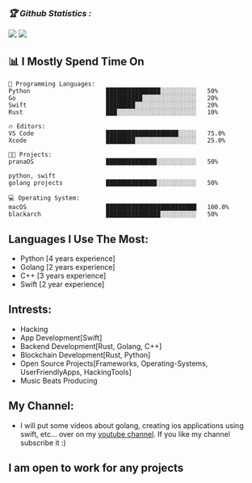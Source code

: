 
<h3><b><i>🏆 Github Statistics :</i></b></h3>
<!-- <a href="https://github.com/krishpranav"><img width=550 src="https://github-profile-trophy.vercel.app/?username=krishpranav&theme=dracula&no-frame=true&title=Followers,Stars,Commit,Repository,Issues"/></a> -->
<a href="https://github.com/krishpranav"><img src="https://github-profile-trophy.vercel.app/?username=krishpranav&theme=darkhub&margin-w=13&margin-h=15&column=7"/></a>

<a href="https://github.com/anuraghazra/github-readme-stats">
  <img src="https://github-readme-stats.vercel.app/api?username=krishpranav&show_icons=true&theme=midnight-purple&line_height=24&hide=stars&bg_color=0d1117" />
</a>



## 📊 **I Mostly Spend Time On** 

```text
💬 Programming Languages: 
Python                     ███████████████░░░░░░░░░░   50%
Go                         ██████████░░░░░░░░░░░░░░░   20%  
Swift                      ████████░░░░░░░░░░░░░░░░░   20%  
Rust                       ███░░░░░░░░░░░░░░░░░░░░░░   10%

🔥 Editors: 
VS Code                    ████████████████████░░░░░   75.0%
Xcode                      ████████░░░░░░░░░░░░░░░░░   25.0%

🐱‍💻 Projects: 
pranaOS                    ██████████████░░░░░░░░░░░   50% 

python, swift
golang projects            ██████████████░░░░░░░░░░░   50% 

💻 Operating System: 
macOS                      █████████████████████████   100.0%
blackarch                  ███████████████░░░░░░░░░░   50%

```

## Languages I Use The Most:
- Python [4 years experience]
- Golang [2 years experience]
- C++ [3 years experience]
- Swift [2 year experience]

## Intrests:
- Hacking
- App Development[Swift]
- Backend Development[Rust, Golang, C++]
- Blockchain Development[Rust, Python]
- Open Source Projects[Frameworks, Operating-Systems, UserFriendlyApps, HackingTools]
- Music Beats Producing



## My Channel:
- I will put some videos about golang, creating ios applications using swift, etc... over on my [youtube channel](https://www.youtube.com/channel/UCW5diH8AVgy-b8BsDrDqNNw). If you like my channel subscribe it :)

## I am open to work for any projects

